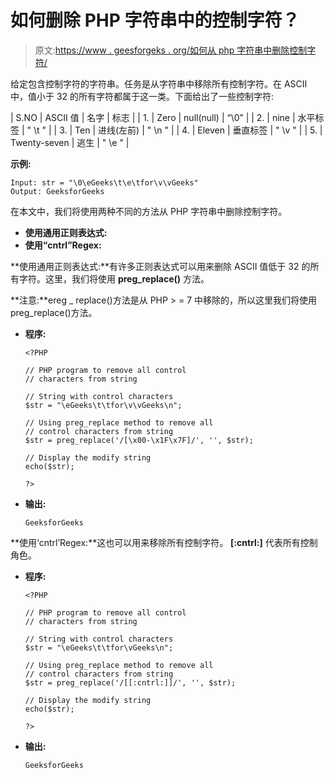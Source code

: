 # 如何删除 PHP 字符串中的控制字符？

> 原文:[https://www . geesforgeks . org/如何从 php 字符串中删除控制字符/](https://www.geeksforgeeks.org/how-to-remove-control-characters-from-php-string/)

给定包含控制字符的字符串。任务是从字符串中移除所有控制字符。在 ASCII 中，值小于 32 的所有字符都属于这一类。下面给出了一些控制字符:

| S.NO | ASCII 值 | 名字 | 标志 |
| 1. | Zero | null(null) | “\0” |
| 2. | nine | 水平标签 | " \t " |
| 3. | Ten | 进线(左前) | " \n " |
| 4. | Eleven | 垂直标签 | " \v " |
| 5. | Twenty-seven | 逃生 | " \e " |

**示例:**

```
Input: str = "\0\eGeeks\t\e\tfor\v\vGeeks"
Output: GeeksforGeeks

```

在本文中，我们将使用两种不同的方法从 PHP 字符串中删除控制字符。

*   **使用通用正则表达式:**
*   **使用“cntrl”Regex:**

**使用通用正则表达式:**有许多正则表达式可以用来删除 ASCII 值低于 32 的所有字符。这里，我们将使用 **preg_replace()** 方法。

**注意:**ereg _ replace()方法是从 PHP > = 7 中移除的，所以这里我们将使用 preg_replace()方法。

*   **程序:**

    ```
    <?PHP 

    // PHP program to remove all control 
    // characters from string 

    // String with control characters 
    $str = "\eGeeks\t\tfor\v\vGeeks\n"; 

    // Using preg_replace method to remove all  
    // control characters from string 
    $str = preg_replace('/[\x00-\x1F\x7F]/', '', $str); 

    // Display the modify string 
    echo($str); 

    ?> 
    ```

*   **输出:**

    ```
    GeeksforGeeks
    ```

**使用‘cntrl’Regex:**这也可以用来移除所有控制字符。 **[:cntrl:]** 代表所有控制角色。

*   **程序:**

    ```
    <?PHP 

    // PHP program to remove all control 
    // characters from string 

    // String with control characters 
    $str = "\eGeeks\t\tfor\vGeeks\n"; 

    // Using preg_replace method to remove all  
    // control characters from string 
    $str = preg_replace('/[[:cntrl:]]/', '', $str); 

    // Display the modify string 
    echo($str); 

    ?> 
    ```

*   **输出:**

    ```
    GeeksforGeeks
    ```